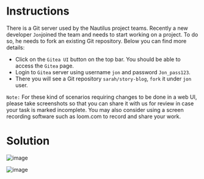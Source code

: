 # Instructions

There is a Git server used by the Nautilus project teams. Recently a new developer `Jon`joined the team and needs to start working on a project. To do so, he needs to fork an existing Git repository. Below you can find more details:

- Click on the `Gitea UI` button on the top bar. You should be able to access the `Gitea` page.
- Login to `Gitea` server using username `jon` and password `Jon_pass123`.
- There you will see a Git repository `sarah/story-blog`, `fork` it under `jon` user.

`Note:` For these kind of scenarios requiring changes to be done in a web UI, please take screenshots so that you can share it with us for review in case your task is marked incomplete. You may also consider using a screen recording software such as loom.com to record and share your work.

# Solution

![image](https://github.com/janaom/KodeKloud-Engineer-2.0/assets/83917694/d1f03ea7-2219-4a64-b16f-f78394397f9f)

![image](https://github.com/janaom/KodeKloud-Engineer-2.0/assets/83917694/f81c0be2-599c-403a-9563-86fa1d5355ac)

